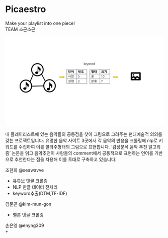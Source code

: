 # Picaestro  
Make your playlist into one piece!  
TEAM 조곤소곤  
  
  <img src="https://github.com/seawavve/Picaestro/blob/main/Methodology.jpg">  
  
  내 플레이리스트에 있는 음악들의 공통점을 찾아 그림으로 그려주는 현대예술적 의의를 갖는 프로젝트입니다. 유명한 음악 사이트 3곳에서 각 음악의 반응을 크롤링해 nlp로 키워드를 수집하여 이를 콜라주형태의 그림으로 표현합니다. ‘감성분석 음악 추천 알고리즘’ 논문을 읽고 음악추천이 사람들의 comment에서 공통적으로 표현하는 언어를 기반으로 추천한다는 점을 차용해 이를 토대로 구축하고 있습니다.    
    
조한희 @seawavve  
 + 유튜브 댓글 크롤링  
 + NLP 한글 데이터 전처리 
 + keyword추출(DTM,TF-IDF)  
   
김문곤 @kim-mun-gon  
 + 멜론 댓글 크롤링  
   
손은영 @enyng309  
 +   

